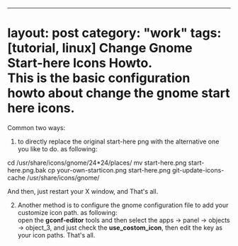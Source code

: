 ---
layout: post
category: "work"
tags: [tutorial, linux]
Change Gnome Start-here Icons Howto.   
This is the basic configuration howto about change the gnome start here icons.  
=================
Common two ways: 

1. to directly replace the original start-here png with the alternative one you like to do. as following:   

cd /usr/share/icons/gnome/24*24/places/
mv start-here.png start-here.png.bak
cp your-own-starticon.png start-here.png
git-update-icons-cache /usr/share/icons/gnome/

And then, just restart your X window, and That's all.

2. Another method is to configure the gnome configuration file to add your customize icon path. as following:  
open the **gconf\-editor** tools and then select the apps \-> panel \-> objects \-> object\_3, and just check the **use_costom\_icon**, then edit the key as your icon paths.  That's all.
